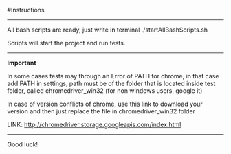 #Instructions

----------

All bash scripts are ready, just write in terminal ./startAllBashScripts.sh

Scripts will start the project and run tests.

----------


**Important**

In some cases tests may through an Error of PATH for chrome, in that case add PATH in settings, path must be of the folder that is located inside test folder, called chromedriver_win32 (for non windows users, google it)

In case of version conflicts of chrome, use this link to download your version and then just replace the file in chromedriver_win32 folder

LINK: http://chromedriver.storage.googleapis.com/index.html


----------

Good luck!
